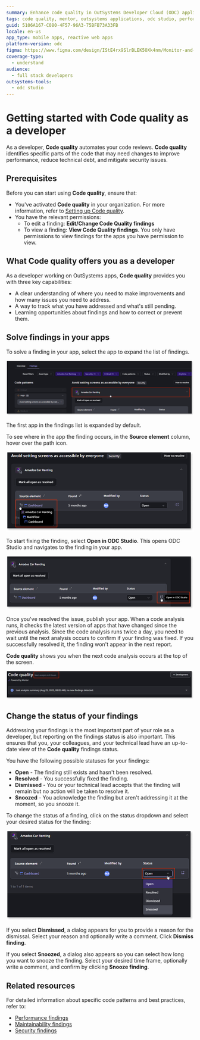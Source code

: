 ```yaml
---
summary: Enhance code quality in OutSystems Developer Cloud (ODC) applications using Code Quality for automated review, performance improvements, and security mitigation.
tags: code quality, mentor, outsystems applications, odc studio, performance optimization
guid: 5106A167-C080-4F57-96A3-75BFB73A33FB
locale: en-us
app_type: mobile apps, reactive web apps
platform-version: odc
figma: https://www.figma.com/design/IStE4rx9SlrBLEK5OXk4nm/Monitor-and-troubleshoot-apps?node-id=3522-11
coverage-type:
  - understand
audience:
  - full stack developers
outsystems-tools:
  - odc studio
---
```

# Getting started with Code quality as a developer

As a developer, **Code quality** automates your code reviews. **Code quality** identifies specific parts of the code that may need changes to improve performance, reduce technical debt, and mitigate security issues.

## Prerequisites

Before you can start using **Code quality**, ensure that:

* You've activated **Code quality** in your organization. For more information, refer to [Setting up Code quality](how-does-aims-works.md).
* You have the relevant permissions:
  * To edit a finding: **Edit/Change Code Quality findings** 
  * To view a finding: **View Code Quality findings**. You only have permissions to view findings for the apps you have permission to view.

## What Code quality offers you as a developer

As a developer working on OutSystems apps, **Code quality** provides you with three key capabilities:

* A clear understanding of where you need to make improvements and how many issues you need to address.
* A way to track what you have addressed and what's still pending.
* Learning opportunities about findings and how to correct or prevent them.

## Solve findings in your apps

To solve a finding in your app, select the app to expand the list of findings.

![Screenshot showing the selection of an app to expand the list of findings.](images/select-app-pl.png "Selecting an app to view findings")

<div class="info" markdown="1">

The first app in the findings list is expanded by default.

</div>

To see where in the app the finding occurs, in the **Source element** column, hover over the path icon.

![Screenshot showing the path icon in the Source element column to locate the finding in the app.](images/finding-location-app-pl.png "Finding location in the app")

To start fixing the finding, select **Open in ODC Studio**. This opens ODC Studio and navigates to the finding in your app.

![Screenshot showing the option to open ODC Studio to start fixing the finding.](images/open-studio-pl.png "Opening ODC Studio")

Once you've resolved the issue, publish your app. When a code analysis runs, it checks the latest version of apps that have changed since the previous analysis. Since the code analysis runs twice a day, you need to wait until the next analysis occurs to confirm if your finding was fixed. If you successfully resolved it, the finding won't appear in the next report.

**Code quality** shows you when the next code analysis occurs at the top of the screen.

![Screenshot showing the next code analysis time at the top of the screen.](images/next-analysis-pl.png "Next code analysis time")

## Change the status of your findings

Addressing your findings is the most important part of your role as a developer, but reporting on the findings status is also important. This ensures that you, your colleagues, and your technical lead have an up-to-date view of the **Code quality** findings status.

You have the following possible statuses for your findings:

* **Open** - The finding still exists and hasn't been resolved.
* **Resolved** - You successfully fixed the finding.
* **Dismissed** - You or your technical lead accepts that the finding will remain but no action will be taken to resolve it.
* **Snoozed** - You acknowledge the finding but aren't addressing it at the moment, so you snooze it.

To change the status of a finding, click on the status dropdown and select your desired status for the finding:

![Screenshot showing the status dropdown to change the status of a finding.](images/change-status-finding-pl.png "Changing the status of a finding")

If you select **Dismissed**, a dialog appears for you to provide a reason for the dismissal. Select your reason and optionally write a comment. Click **Dismiss finding**.

If you select **Snoozed**, a dialog also appears so you can select how long you want to snooze the finding. Select your desired time frame, optionally write a comment, and confirm by clicking **Snooze finding**.

## Related resources

For detailed information about specific code patterns and best practices, refer to:

* [Performance findings](performance/performance.md)
* [Maintainability findings](maintainability/maintainability.md)
* [Security findings](security/security.md)
